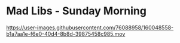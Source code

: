 # Mad Libs - Sunday Morning 


https://user-images.githubusercontent.com/76088958/160048558-b1a7aa1e-f6e0-40d4-8b8d-39875458c985.mov

